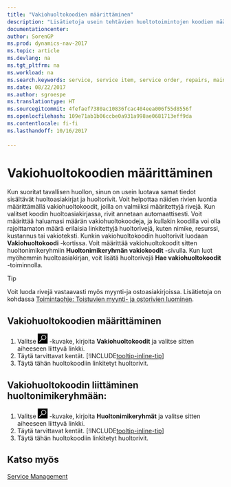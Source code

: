 ```yaml
---
title: "Vakiohuoltokoodien määrittäminen"
description: "Lisätietoja usein tehtävien huoltotoimintojen koodien määrittämisestä."
documentationcenter: 
author: SorenGP
ms.prod: dynamics-nav-2017
ms.topic: article
ms.devlang: na
ms.tgt_pltfrm: na
ms.workload: na
ms.search.keywords: service, service item, service order, repairs, maintenance
ms.date: 08/22/2017
ms.author: sgroespe
ms.translationtype: HT
ms.sourcegitcommit: 4fefaef7380ac10836fcac404eea006f55d8556f
ms.openlocfilehash: 109e71ab1b06ccbe0a931a998ae0681713eff9da
ms.contentlocale: fi-fi
ms.lasthandoff: 10/16/2017

---
```


# <a name="how-to-set-up-standard-service-codes"></a>Vakiohuoltokoodien määrittäminen
Kun suoritat tavallisen huollon, sinun on usein luotava samat tiedot sisältävät huoltoasiakirjat ja huoltorivit. Voit helpottaa näiden rivien luontia määrittämällä vakiohuoltokoodit, joilla on valmiiksi määritettyjä rivejä. Kun valitset koodin huoltoasiakirjassa, rivit annetaan automaattisesti. Voit määrittää haluamasi määrän vakiohuoltokoodeja, ja kullakin koodilla voi olla rajoittamaton määrä erilaisia linkitettyjä huoltorivejä, kuten nimike, resurssi, kustannus tai vakioteksti. Kunkin vakiohuoltokoodin huoltorivit luodaan **Vakiohuoltokoodi** -kortissa. Voit määrittää vakiohuoltokoodit sitten huoltonimikeryhmiin **Huoltonimikeryhmän vakiokoodit** -sivulla. Kun luot myöhemmin huoltoasiakirjan, voit lisätä huoltorivejä **Hae vakiohuoltokoodit** -toiminnolla.  
  
> [!Tip]
>  Voit luoda rivejä vastaavasti myös myynti-ja ostoasiakirjoissa. Lisätietoja on kohdassa [Toimintaohje: Toistuvien myynti- ja ostorivien luominen](sales-how-work-standard-lines.md).    
  
## <a name="to-set-up-a-standard-service-code"></a>Vakiohuoltokoodien määrittäminen    
1. Valitse ![Etsi sivu tai raportti](media/ui-search/search_small.png "Etsi sivu tai raportti -kuvake") -kuvake, kirjoita **Vakiohuoltokoodit** ja valitse sitten aiheeseen liittyvä linkki.  
2. Täytä tarvittavat kentät. [!INCLUDE[tooltip-inline-tip](includes/tooltip-inline-tip_md.md)]  
4. Täytä tähän huoltokoodiin linkitetyt huoltorivit.  

## <a name="to-assign-a-standard-service-code-to-a-service-item-group"></a>Vakiohuoltokoodin liittäminen huoltonimikeryhmään:
1. Valitse ![Etsi sivu tai raportti](media/ui-search/search_small.png "Etsi sivu tai raportti -kuvake") -kuvake, kirjoita **Huoltonimikeryhmät** ja valitse sitten aiheeseen liittyvä linkki.  
2. Täytä tarvittavat kentät. [!INCLUDE[tooltip-inline-tip](includes/tooltip-inline-tip_md.md)]
3. Täytä tähän huoltokoodiin linkitetyt huoltorivit.  

## <a name="see-also"></a>Katso myös
[Service Management](service-service.md)
